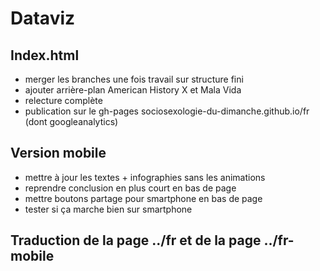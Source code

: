 # Dataviz

## Index.html
- merger les branches une fois travail sur structure fini
- ajouter arrière-plan American History X et Mala Vida
- relecture complète
- publication sur le gh-pages sociosexologie-du-dimanche.github.io/fr (dont googleanalytics)

## Version mobile
- mettre à jour les textes + infographies sans les animations
- reprendre conclusion en plus court en bas de page
- mettre boutons partage pour smartphone en bas de page
- tester si ça marche bien sur smartphone

## Traduction de la page ../fr et de la page ../fr-mobile
